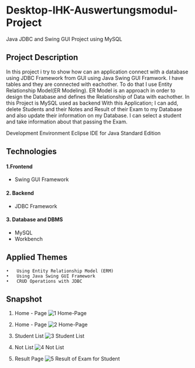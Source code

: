 # Desktop-IHK-Auswertungsmodul-Project
Java JDBC and Swing GUI Project using MySQL 

## Project Description

In this project i try to show how can an application connect with a database using JDBC Framework from GUI using Java Swing GUI Framwork. I have tables and they are connected with eachother. To do that I use Entity Relationship Model(ER Modeling). ER Model is an approach in order to design the Database and defines the Relationship of Data with eachother. In this Project is MySQL used as backend
With this Application; I can add, delete Students and their Notes and Result of their Exam to my Database and also update their information on my Database. I can select a student and take information about that passing the Exam.

Development Environment
Eclipse IDE for Java Standard Edition

## Technologies

#### 1.Frontend
  * Swing GUI Framework

#### 2. Backend
  * JDBC Framework

#### 3. Database and DBMS
  * MySQL
  * Workbench
  

## Applied Themes

	•	Using Entity Relationship Model (ERM)
	•	Using Java Swing GUI Framework
	•	CRUD Operations with JDBC

## Snapshot
1. Home - Page
![1 Home-Page](https://user-images.githubusercontent.com/73072352/126124929-3a183e82-356d-4814-9b62-e351a4a8bf51.jpg)

2. Home - Page 
![2 Home-Page](https://user-images.githubusercontent.com/73072352/126125000-51875236-d8ce-4943-b217-6094a2db34d6.jpg)

3. Student List
![3  Student List](https://user-images.githubusercontent.com/73072352/126125084-d9872f3e-a11d-49e3-ba49-cce8bdf3cd6f.jpg)

4. Not List
![4 Not List](https://user-images.githubusercontent.com/73072352/126125166-425d64d7-ed21-4695-b702-a54da13b8526.jpg)

5. Result Page
![5 Result of Exam for Student](https://user-images.githubusercontent.com/73072352/126125221-d70af0f7-d632-4330-9cd9-e15df1f70bf9.jpg)



